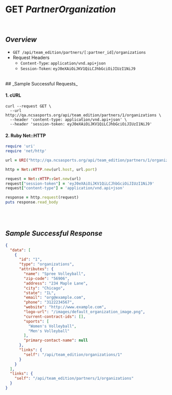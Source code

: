 # GET _PartnerOrganization_
<br>

## _Overview_

* `GET /api/team_edition/partners/[:partner_id]/organizations`
* Request Headers
  * `Content-Type`: `application/vnd.api+json`
  * `Session-Token`: `eyJ0eXAiOiJKV1QiLCJhbGciOiJIUzI1NiJ9`

<br>
## _Sample Successful Requests_

#### 1. cURL

```shell
curl --request GET \
  --url http://qa.ncsasports.org/api/team_edition/partners/1/organizations \
  --header 'content-type: application/vnd.api+json' \
  --header 'session-token: eyJ0eXAiOiJKV1QiLCJhbGciOiJIUzI1NiJ9'
```


#### 2. Ruby Net::HTTP

```ruby
require 'uri'
require 'net/http'

url = URI("http://qa.ncsasports.org/api/team_edition/partners/1/organizations")

http = Net::HTTP.new(url.host, url.port)

request = Net::HTTP::Get.new(url)
request["session-token"] = 'eyJ0eXAiOiJKV1QiLCJhbGciOiJIUzI1NiJ9'
request["content-type"] = 'application/vnd.api+json'

response = http.request(request)
puts response.read_body
```

<br>
<br>

## _Sample Successful Response_

```json
{
  "data": [
    {
      "id": "1",
      "type": "organizations",
      "attributes": {
        "name": "Spree Volleyball",
        "zip-code": "56906",
        "address": "234 Maple Lane",
        "city": "Chicago",
        "state": "IL",
        "email": "org@example.com",
        "phone": "3122234567",
        "website": "http://www.example.com",
        "logo-url": "/images/default_organization_image.png",
        "current-contract-ids": [],
        "sports": [
          "Women's Volleyball",
          "Men's Volleyball"
        ],
        "primary-contact-name": null
      },
      "links": {
        "self": "/api/team_edition/organizations/1"
      }
    }
  ],
  "links": {
    "self": "/api/team_edition/partners/1/organizations"
  }
}
```
